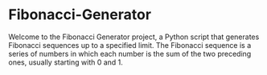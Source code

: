 # Fibonacci-Generator

Welcome to the Fibonacci Generator project, a Python script that generates Fibonacci sequences up to a specified limit. 
The Fibonacci sequence is a series of numbers in which each number is the sum of the two preceding ones, usually starting with 0 and 1.
